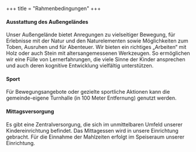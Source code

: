 +++
title = "Rahmenbedingungen"
+++

<h4 class="title is-4">Ausstattung des Außengeländes</h4>

Unser Außengelände bietet Anregungen zu vielseitiger Bewegung, für
Erlebnisse mit der Natur und den Naturelementen sowie Möglichkeiten
zum Toben, Ausruhen und für Abenteuer. Wir bieten ein richtiges
„Arbeiten“ mit Holz oder auch Stein mit altersangemessenen Werkzeugen.
So ermöglichen wir eine Fülle von Lernerfahrungen, die viele Sinne der
Kinder ansprechen und auch deren kognitive Entwicklung vielfältig
unterstützen.

<h4 class="title is-4">Sport</h4>

Für Bewegungsangebote oder gezielte sportliche Aktionen kann die
gemeinde-eigene Turnhalle (in 100 Meter Entfernung) genutzt werden.

<h4 class="title is-4">Mittagsversorgung</h4>

Es gibt eine Zentralversorgung, die sich im unmittelbaren Umfeld
unserer Kindereinrichtung befindet. Das Mittagessen wird in unsere
Einrichtung gebracht. Für die Einnahme der Mahlzeiten erfolgt im
Speiseraum unserer Einrichtung.
